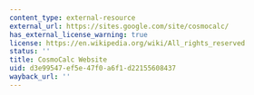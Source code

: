 ```yaml
---
content_type: external-resource
external_url: https://sites.google.com/site/cosmocalc/
has_external_license_warning: true
license: https://en.wikipedia.org/wiki/All_rights_reserved
status: ''
title: CosmoCalc Website
uid: d3e99547-ef5e-47f0-a6f1-d22155608437
wayback_url: ''
---
```

